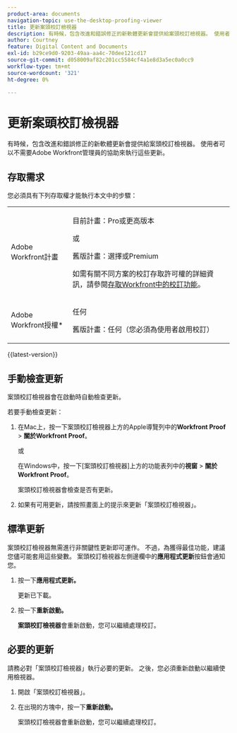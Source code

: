 ```yaml
---
product-area: documents
navigation-topic: use-the-desktop-proofing-viewer
title: 更新案頭校訂檢視器
description: 有時候，包含改進和錯誤修正的新軟體更新會提供給案頭校訂檢視器。 使用者可以不需要Adobe Workfront管理員的協助來執行這些更新。
author: Courtney
feature: Digital Content and Documents
exl-id: b29ce9d0-9203-49aa-aa4c-70dee121cd17
source-git-commit: d058009af82c201cc5584cf4a1e8d3a5ec0a0cc9
workflow-type: tm+mt
source-wordcount: '321'
ht-degree: 0%

---
```


# 更新案頭校訂檢視器

有時候，包含改進和錯誤修正的新軟體更新會提供給案頭校訂檢視器。 使用者可以不需要Adobe Workfront管理員的協助來執行這些更新。

<!--
>[!IMPORTANT]
>
>Windows users must manually reinstall the Desktop Proofing Viewer to support Chrome version 91. After manually reinstalling, the Desktop Proofing Viewer upgrades to the latest version (2.0.15). Future updates to the Desktop Proofing Viewer will be automatic. For information in reinstalling, see [Install the Desktop Proofing Viewer](../../../review-and-approve-work/proofing/use-the-desktop-proofing-viewer/installing-desktop-proofing-viewer.md). -->

## 存取需求

您必須具有下列存取權才能執行本文中的步驟：

<table style="table-layout:auto"> 
 <col> 
 <col> 
 <tbody> 
  <tr> 
   <td role="rowheader">Adobe Workfront計畫</td> 
   <td> <p>目前計畫：Pro或更高版本</p> <p>或</p> <p>舊版計畫：選擇或Premium</p> <p>如需有關不同方案的校訂存取許可權的詳細資訊，請參閱<a href="/help/quicksilver/administration-and-setup/manage-workfront/configure-proofing/access-to-proofing-functionality.md" class="MCXref xref">存取Workfront中的校訂功能</a>。</p> </td> 
  </tr> 
  <tr> 
   <td role="rowheader">Adobe Workfront授權*</td> 
   <td> <p>任何</p> <p>舊版計畫：任何（您必須為使用者啟用校訂）</p> </td> 
  </tr> 
 </tbody> 
</table>

{{latest-version}}

## 手動檢查更新

案頭校訂檢視器會在啟動時自動檢查更新。 

若要手動檢查更新：

1. 在Mac上，按一下案頭校訂檢視器上方的Apple導覽列中的&#x200B;**Workfront Proof** > **關於Workfront Proof**。 

   或

   在Windows中，按一下[案頭校訂檢視器]上方的功能表列中的&#x200B;**視窗** > **關於Workfront Proof**。

   案頭校訂檢視器會檢查是否有更新。

1. 如果有可用更新，請按照畫面上的提示來更新「案頭校訂檢視器」。

## 標準更新

案頭校訂檢視器無需進行非關鍵性更新即可運作。 不過，為獲得最佳功能，建議您儘可能套用這些變數。 案頭校訂檢視器左側邊欄中的&#x200B;**應用程式更新**&#x200B;按鈕會通知您。

1. 按一下&#x200B;**應用程式更新。**

   更新已下載。

1. 按一下&#x200B;**重新啟動。**

   **案頭校訂檢視器**&#x200B;會重新啟動，您可以繼續處理校訂。

## 必要的更新

請務必對「案頭校訂檢視器」執行必要的更新。 之後，您必須重新啟動以繼續使用檢視器。

1. 開啟「案頭校訂檢視器」。
1. 在出現的方塊中，按一下&#x200B;**重新啟動。**

   案頭校訂檢視器會重新啟動，您可以繼續處理校訂。 
